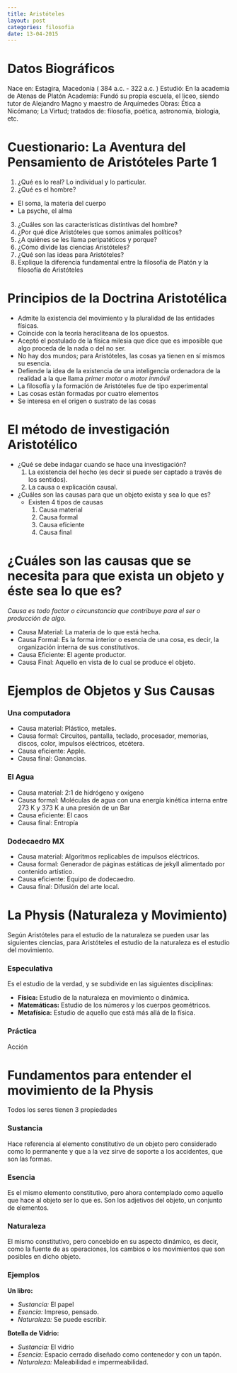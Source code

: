 ```yaml
---
title: Aristóteles
layout: post
categories: filosofia
date: 13-04-2015
---
```


# Datos Biográficos 

Nace en:  Estagira, Macedonia ( 384 a.c. - 322 a.c. )
Estudió: En la academia de Atenas de Platón 
Academia: 
  Fundó su propia escuela, el liceo, siendo tutor de Alejandro Magno y maestro de Arquímedes 
Obras: Ética a Nicómano; La Virtud; tratados de: filosofía, poética, astronomía, biología, etc.

# Cuestionario: La Aventura del Pensamiento de Aristóteles Parte 1

1.  ¿Qué es lo real?
  Lo individual y lo particular.
2.  ¿Qué es el hombre?
  * El soma, la materia del cuerpo
  * La psyche, el alma
3.  ¿Cuáles son las características distintivas del hombre? 
4.  ¿Por qué dice Aristóteles que somos animales políticos?
5.  ¿A quiénes se les llama peripatéticos y porque?
6.  ¿Cómo divide las ciencias Aristóteles?
7.  ¿Qué son las ideas para Aristóteles?
8.  Explique la diferencia fundamental entre la filosofía de Platón y la filosofía de Aristóteles 

# Principios de la Doctrina Aristotélica 

* Admite la existencia del movimiento y la pluralidad de las entidades físicas.
* Coincide con la teoría heracliteana de los opuestos.
* Aceptó el postulado de la física milesia que dice que es imposible que algo proceda de la nada o del no ser.
* No hay dos mundos; para Aristóteles, las cosas ya tienen en sí mismos su esencia.
* Defiende la idea de la existencia de una inteligencia ordenadora de la realidad a la que llama *primer motor* o *motor inmóvil*
* La filosofía y la formación de Aristóteles fue de tipo experimental
* Las cosas están formadas por cuatro elementos
* Se interesa en el origen o sustrato de las cosas

# El método de investigación Aristotélico

* ¿Qué se debe indagar cuando se hace una investigación?
  1. La existencia del hecho (es decir si puede ser captado a través de los sentidos).
  2. La causa o explicación causal.
* ¿Cuáles son las causas para que un objeto exista y sea lo que es?
  - Existen 4 tipos de causas 
    1. Causa material
    2. Causa formal
    3. Causa eficiente
    4. Causa final
    
# ¿Cuáles son las causas que se necesita para que exista un objeto y  éste sea lo que es?

*Causa es todo factor o circunstancia que contribuye para el ser o producción de algo.*

- Causa Material: La materia de lo que está hecha.
- Causa Formal: Es la forma interior o esencia de una cosa, es decir, la organización interna de sus constitutivos.
- Causa Eficiente: El agente productor.
- Causa Final: Aquello en vista de lo cual se produce el objeto.

# Ejemplos de Objetos y Sus Causas

### Una computadora

- Causa material: Plástico, metales.
- Causa formal: Circuitos, pantalla, teclado, procesador, memorias, discos, color, impulsos eléctricos, etcétera.
- Causa eficiente: Apple.
- Causa final: Ganancias.

### El Agua

- Causa material: 2:1 de hidrógeno y oxígeno
- Causa formal: Moléculas de agua con una energía kinética interna entre 273 K y 373 K a una presión de un Bar
- Causa eficiente: El caos
- Causa final: Entropía

### Dodecaedro MX

- Causa material: Algoritmos replicables de impulsos eléctricos.
- Causa formal: Generador de páginas estáticas de jekyll alimentado por contenido artístico.
- Causa eficiente: Equipo de dodecaedro.
- Causa final: Difusión del arte local. 

# La Physis (Naturaleza y Movimiento)

Según Aristóteles para el estudio de la naturaleza se pueden usar las siguientes ciencias, para Aristóteles el estudio de la naturaleza es el estudio del movimiento.

### Especulativa

Es el estudio de la verdad, y se subdivide en las siguientes disciplinas:

* __Física:__ Estudio de la naturaleza en movimiento o dinámica.
* __Matemáticas:__ Estudio de los números y los cuerpos geométricos.
* __Metafísica:__ Estudio de aquello que está más allá de la física.

### Práctica

Acción

#  Fundamentos para entender el movimiento de la Physis

Todos los seres tienen 3 propiedades

### Sustancia

Hace referencia al elemento constitutivo de un objeto pero considerado como lo permanente y que a la vez sirve de soporte a los accidentes, que son las formas.

### Esencia

Es el mismo elemento constitutivo, pero ahora contemplado como aquello que hace al objeto ser lo que es. Son los adjetivos del objeto, un conjunto de elementos.

### Naturaleza

El mismo constitutivo, pero concebido en su aspecto dinámico, es decir, como la fuente de as operaciones, los cambios o los movimientos que son posibles en dicho objeto.

### Ejemplos

**Un libro:**

* _Sustancia:_ El papel
* _Esencia:_ Impreso, pensado.
* _Naturaleza:_ Se puede escribir.

**Botella de Vidrio:**

* _Sustancia:_ El vidrio
* _Esencia:_ Espacio cerrado diseñado como contenedor y con un tapón.
* _Naturaleza:_ Maleabilidad e impermeabilidad.
